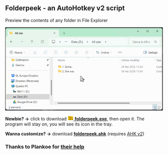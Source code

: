 ## Folderpeek - an AutoHotkey v2 script
Preview the contents of any folder in File Explorer

![Demo](https://raw.githubusercontent.com/DavidBevi/folderpeek/refs/heads/main/folderpeek_demo.gif)

**Newbie? →** click to download [![icon](https://github.com/DavidBevi/folderpeek/blob/main/folderpeek_icon.png?raw=true) **folderpeek.exe**](https://github.com/DavidBevi/folderpeek/releases/download/v2/folderpeek_v2.exe), then open it. The program will stay on, you will see its icon in the tray. 

**Wanna customize? →** download [**folderpeek.ahk**](https://github.com/DavidBevi/folderpeek/releases/download/v2/folderpeek_v2.ahk) (requires [AHK v2](https://www.autohotkey.com))

### Thanks to Plankoe for [their help](https://www.reddit.com/r/AutoHotkey/comments/1igtojs/comment/masgznv/)
